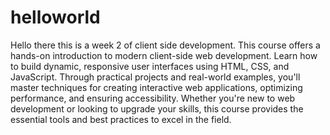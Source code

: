 # helloworld

Hello there this is a week 2 of client side development. This course offers a hands-on introduction to modern client-side web development. Learn how to build dynamic, responsive user interfaces using HTML, CSS, and JavaScript. Through practical projects and real-world examples, you'll master techniques for creating interactive web applications, optimizing performance, and ensuring accessibility. Whether you're new to web development or looking to upgrade your skills, this course provides the essential tools and best practices to excel in the field.

